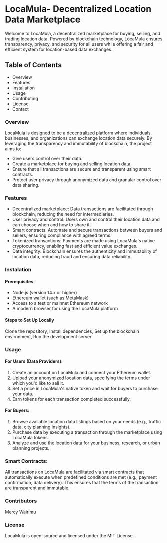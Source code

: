 # LocaMula- Decentralized Location Data Marketplace
Welcome to LocaMula, a decentralized marketplace for buying, selling, and trading location data. Powered by blockchain technology, LocaMula ensures transparency, privacy, and security for all users while offering a fair and efficient system for location-based data exchanges.
## Table of Contents
- Overview
- Features
- Installation
- Usage
- Contributing
- License
- Contact
### Overview 
LocaMula is designed to be a decentralized platform where individuals, businesses, and organizations can exchange location data securely. By leveraging the transparency and immutability of blockchain, the project aims to:
- Give users control over their data.
- Create a marketplace for buying and selling location data.
- Ensure that all transactions are secure and transparent using smart contracts.
- Protect user privacy through anonymized data and granular control over data sharing.
### Features 
- Decentralized marketplace: Data transactions are facilitated through blockchain, reducing the need for intermediaries.
- User privacy and control: Users own and control their location data and can choose when and how to share it.
- Smart contracts: Automate and secure transactions between buyers and sellers, ensuring compliance with agreed terms.
- Tokenized transactions: Payments are made using LocaMula's native cryptocurrency, enabling fast and efficient value exchanges.
- Data integrity: Blockchain ensures the authenticity and immutability of location data, reducing fraud and ensuring data reliability.
### Instalation 
#### Prerequisites
- Node.js (version 14.x or higher)
- Ethereum wallet (such as MetaMask)
- Access to a test or mainnet Ethereum network
- A modern browser for using the LocaMula platform
#### Steps to Set Up Locally
Clone the repository, Install dependencies, Set up the blockchain environment, Run the development server
### Usage
#### For Users (Data Providers):
1. Create an account on LocaMula and connect your Ethereum wallet.
2. Upload your anonymized location data, specifying the terms under which you'd like to sell it.
3. Set a price in LocaMula's native token and wait for buyers to purchase your data.
4. Earn tokens for each transaction completed successfully.
#### For Buyers:
1. Browse available location data listings based on your needs (e.g., traffic data, city planning insights).
2. Purchase data by executing a transaction through the marketplace using LocaMula tokens.
3. Analyze and use the location data for your business, research, or urban planning projects.
### Smart Contracts:
All transactions on LocaMula are facilitated via smart contracts that automatically execute when predefined conditions are met (e.g., payment confirmation, data delivery). This ensures that the terms of the transaction are transparent and immutable.
### Contributors
Mercy Wairimu
### License
LocaMula is open-source and licensed under the MIT License.

